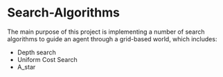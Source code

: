 # Search-Algorithms
The main purpose of this project is implementing a number of search algorithms to guide an agent through a grid-based world, which includes:
* Depth search
* Uniform Cost Search
* A_star

